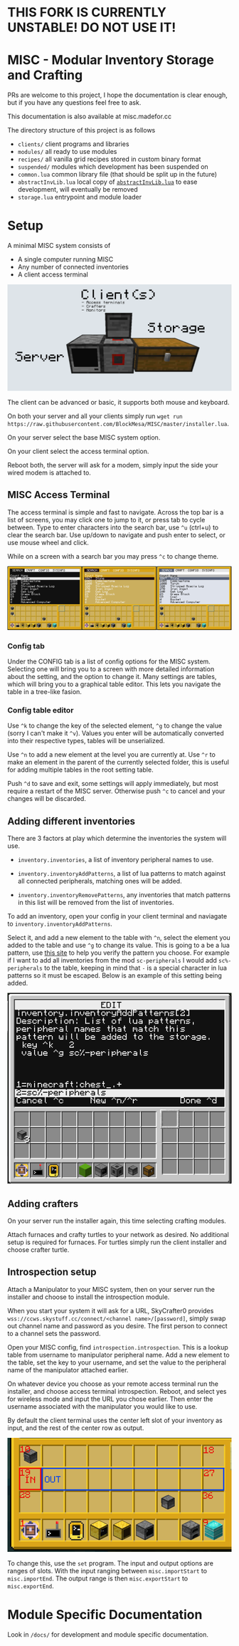 # THIS FORK IS CURRENTLY UNSTABLE! DO NOT USE IT!

# MISC - Modular Inventory Storage and Crafting

PRs are welcome to this project, I hope the documentation is clear enough, but if you have any questions feel free to ask.

This documentation is also available at misc.madefor.cc

The directory structure of this project is as follows

- `clients/` client programs and libraries
- `modules/` all ready to use modules
- `recipes/` all vanilla grid recipes stored in custom binary format
- `suspended/` modules which development has been suspended on
- `common.lua` common library file (that should be split up in the future)
- `abstractInvLib.lua` local copy of [`abstractInvLib.lua`](https://gist.github.com/MasonGulu/57ef0f52a93304a17a9eaea21f431de6) to ease development, will eventually be removed
- `storage.lua` entrypoint and module loader

# Setup

A minimal MISC system consists of

- A single computer running MISC
- Any number of connected inventories
- A client access terminal

![Example minimal setup](docs/assets/min_setup.png)

The client can be advanced or basic, it supports both mouse and keyboard.

On both your server and all your clients simply run `wget run https://raw.githubusercontent.com/BlockMesa/MISC/master/installer.lua`.

On your server select the base MISC system option.

On your client select the access terminal option.

Reboot both, the server will ask for a modem, simply input the side your wired modem is attached to.

## MISC Access Terminal

The access terminal is simple and fast to navigate. Across the top bar is a list of screens, you may click one to jump to it, or press tab to cycle between. Type to enter characters into the search bar, use `^u` (ctrl+u) to clear the search bar. Use up/down to navigate and push enter to select, or use mouse wheel and click.

While on a screen with a search bar you may press `^c` to change theme.

![Themes](docs/assets/themes.png)

### Config tab

Under the CONFIG tab is a list of config options for the MISC system. Selecting one will bring you to a screen with more detailed information about the setting, and the option to change it. Many settings are tables, which will bring you to a graphical table editor. This lets you navigate the table in a tree-like fasion.

### Config table editor

Use `^k` to change the key of the selected element, `^g` to change the value (sorry I can't make it `^v`). Values you enter will be automatically converted into their respective types, tables will be unserialized.

Use `^n` to add a new element at the level you are currently at. Use `^r` to make an element in the parent of the currently selected folder, this is useful for adding multiple tables in the root setting table.

Push `^d` to save and exit, some settings will apply immediately, but most require a restart of the MISC server. Otherwise push `^c` to cancel and your changes will be discarded.

## Adding different inventories

There are 3 factors at play which determine the inventories the system will use.

- `inventory.inventories`, a list of inventory peripheral names to use.

- `inventory.inventoryAddPatterns`, a list of lua patterns to match against all connected peripherals, matching ones will be added.

- `inventory.inventoryRemovePatterns`, any inventories that match patterns in this list will be removed from the list of inventories.

To add an inventory, open your config in your client terminal and naviagate to `inventory.inventoryAddPatterns`.

Select it, and add a new element to the table with `^n`, select the element you added to the table and use `^g` to change its value. This is going to a be a lua pattern, use [this site](https://gitspartv.github.io/lua-patterns/) to help you verify the pattern you choose. For example if I want to add all inventories from the mod `sc-peripherals` I would add `sc%-peripherals` to the table, keeping in mind that `-` is a special character in lua patterns so it must be escaped. Below is an example of this setting being added.

![Example sc%-peripheral setting](docs/assets/sc_example.png)

## Adding crafters

On your server run the installer again, this time selecting crafting modules.

Attach furnaces and crafty turtles to your network as desired. No additional setup is required for furnaces. For turtles simply run the client installer and choose crafter turtle.

## Introspection setup

Attach a Manipulator to your MISC system, then on your server run the installer and choose to install the introspection module.

When you start your system it will ask for a URL, SkyCrafter0 provides `wss://ccws.skystuff.cc/connect/<channel name>/[password]`, simply swap out channel name and password as you desire. The first person to connect to a channel sets the password.

Open your MISC config, find `introspection.introspection`. This is a lookup table from username to manipulator peripheral name. Add a new element to the table, set the key to your username, and set the value to the peripheral name of the manipulator attached earlier.

On whatever device you choose as your remote access terminal run the installer, and choose access terminal introspection. Reboot, and select yes for wireless mode and input the URL you chose earlier. Then enter the username associated with the manipulator you would like to use.

By default the client terminal uses the center left slot of your inventory as input, and the rest of the center row as output.

![Inventory layout](docs/assets/inventory_slots.png)

To change this, use the `set` program. The input and output options are ranges of slots. With the input ranging between `misc.importStart` to `misc.importEnd`. The output range is then `misc.exportStart` to `misc.exportEnd`.

# Module Specific Documentation

Look in `/docs/` for development and module specific documentation.
